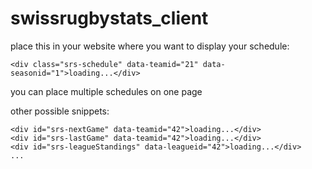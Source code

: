 swissrugbystats_client
======================


place this in your website where you want to display your schedule:

    <div class="srs-schedule" data-teamid="21" data-seasonid="1">loading...</div>

you can place multiple schedules on one page

other possible snippets:

    <div id="srs-nextGame" data-teamid="42">loading...</div>
    <div id="srs-lastGame" data-teamid="42">loading...</div>
    <div id="srs-leagueStandings" data-leagueid="42">loading...</div>
    ...